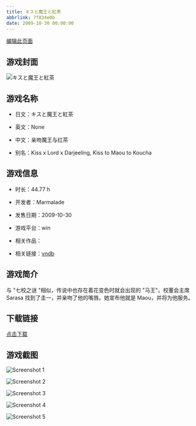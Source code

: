 ```yaml
---
title: キスと魔王と紅茶
abbrlink: 7f834e0b
date: 2009-10-30 00:00:00
---
```

[编辑此页面](https://github.com/ACG-3/ADV3-source/blob/main/source/_posts/%E3%82%AD%E3%82%B9%E3%81%A8%E9%AD%94%E7%8E%8B%E3%81%A8%E7%B4%85%E8%8C%B6.md)

## 游戏封面

![キスと魔王と紅茶](https://pan.timero.xyz/d/onedrive/img_lib_001/%E3%82%AD%E3%82%B9%E3%81%A8%E9%AD%94%E7%8E%8B%E3%81%A8%E7%B4%85%E8%8C%B6_cover.avif)


## 游戏名称

- 日文：キスと魔王と紅茶
- 英文：None
- 中文：亲吻魔王与红茶

- 别名：Kiss x Lord x Darjeeling, Kiss to Maou to Koucha


## 游戏信息

- 时长：44.77 h
- 开发者：Marmalade
- 发售日期：2009-10-30
- 游戏平台：win
- 相关作品：

- 相关链接：[vndb](https://vndb.org/v2412)


## 游戏简介

与 "七校之谜 "相似，传说中也存在着花变色时就会出现的 "马王"。校董会主席 Sarasa 找到了圭一，并亲吻了他的嘴唇。她宣布他就是 Maou，并将为他服务。




## 下载链接

[点击下载](https://pan.timero.xyz/onedrive/adv_lib_001/%E3%82%AD%E3%82%B9%E3%81%A8%E9%AD%94%E7%8E%8B%E3%81%A8%E7%B4%85%E8%8C%B6)


## 游戏截图


![Screenshot 1](https://pan.timero.xyz/d/onedrive/img_lib_001/%E3%82%AD%E3%82%B9%E3%81%A8%E9%AD%94%E7%8E%8B%E3%81%A8%E7%B4%85%E8%8C%B6_Screenshot_1.avif)

![Screenshot 2](https://pan.timero.xyz/d/onedrive/img_lib_001/%E3%82%AD%E3%82%B9%E3%81%A8%E9%AD%94%E7%8E%8B%E3%81%A8%E7%B4%85%E8%8C%B6_Screenshot_2.avif)

![Screenshot 3](https://pan.timero.xyz/d/onedrive/img_lib_001/%E3%82%AD%E3%82%B9%E3%81%A8%E9%AD%94%E7%8E%8B%E3%81%A8%E7%B4%85%E8%8C%B6_Screenshot_3.avif)

![Screenshot 4](https://pan.timero.xyz/d/onedrive/img_lib_001/%E3%82%AD%E3%82%B9%E3%81%A8%E9%AD%94%E7%8E%8B%E3%81%A8%E7%B4%85%E8%8C%B6_Screenshot_4.avif)

![Screenshot 5](https://pan.timero.xyz/d/onedrive/img_lib_001/%E3%82%AD%E3%82%B9%E3%81%A8%E9%AD%94%E7%8E%8B%E3%81%A8%E7%B4%85%E8%8C%B6_Screenshot_5.avif)

